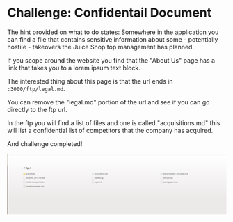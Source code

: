 # Challenge: Confidentail Document

The hint provided on what to do states: Somewhere in the application you can find a file that contains sensitive information about some - potentially hostile - takeovers the Juice Shop top management has planned.

If you scope around the website you find that the "About Us" page has a link that takes you to a lorem ipsum text block. 

The interested thing about this page is that the url ends in `:3000/ftp/legal.md`. 

You can remove the "legal.md" portion of the url and see if you can go directly to the ftp url.

In the ftp you will find a list of files and one is called "acquisitions.md" this will list a confidential list of competitors that the company has acquired.

And challenge completed! 

![Confidential Document Challange!](/assets/confidential-doc.png)
